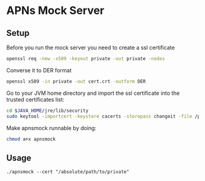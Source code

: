 # APNs Mock Server

## Setup
Before you run the mock server you need to create a ssl certificate
```bash
openssl req -new -x509 -keyout private -out private -nodes
```

Converse it to DER format
```bash
openssl x509 -in private -out cert.crt -outform DER
```

Go to your JVM home directory and import the ssl certificate into the trusted certificates list:
```bash
cd $JAVA_HOME/jre/lib/security
sudo keytool -importcert -keystore cacerts -storepass changeit -file /path/to/cert.crt -trustcacerts
```

Make apnsmock runnable by doing:
```bash
chmod a+x apnsmock
```

## Usage
```
./apnsmock --cert "/absolute/path/to/private"
```